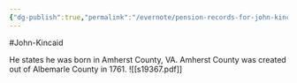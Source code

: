 ```yaml
---
{"dg-publish":true,"permalink":"/evernote/pension-records-for-john-kincaid/"}
---
```


#John-Kincaid 


He states he was born in Amherst County, VA. Amherst County was created out of Albemarle County in 1761. 
![[s19367.pdf]]